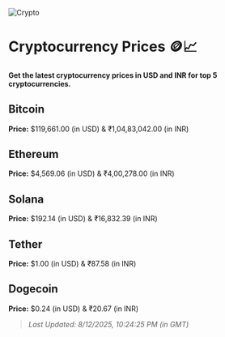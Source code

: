 
![Crypto](https://www.techguide.com.au/wp-content/uploads/2020/11/crypto3.jpeg)

# Cryptocurrency Prices 🪙📈

#### Get the latest cryptocurrency prices in USD and INR for top 5 cryptocurrencies.

## Bitcoin

**Price:** $119,661.00 (in USD) & ₹1,04,83,042.00 (in INR)

## Ethereum

**Price:** $4,569.06 (in USD) & ₹4,00,278.00 (in INR)

## Solana

**Price:** $192.14 (in USD) & ₹16,832.39 (in INR)

## Tether

**Price:** $1.00 (in USD) & ₹87.58 (in INR)

## Dogecoin

**Price:** $0.24 (in USD) & ₹20.67 (in INR)

> _Last Updated: 8/12/2025, 10:24:25 PM (in GMT)_
